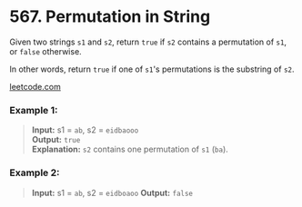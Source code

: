 # 567. Permutation in String

Given two strings `s1` and `s2`, return `true` if `s2` contains a permutation of `s1`, or `false` otherwise.

In other words, return `true` if one of `s1`'s permutations is the substring of `s2`.

[leetcode.com](https://leetcode.com/problems/permutation-in-string/description/)

### Example 1:

> **Input:** s1 = `ab`, s2 = `eidbaooo`  
> **Output:** `true`  
> **Explanation:** `s2` contains one permutation of `s1` (`ba`).

### Example 2:

> **Input:** s1 = `ab`, s2 = `eidboaoo`
> **Output:** `false`
